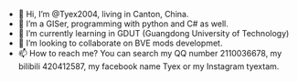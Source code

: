 - 👋 Hi, I’m @Tyex2004, living in Canton, China.
- 👀 I’m a GISer, programming with python and C# as well.
- 🌱 I’m currently learning in GDUT (Guangdong University of Technology)
- 💞️ I’m looking to collaborate on BVE mods developmet.
- 📫 How to reach me? You can search my QQ number 2110036678, my bilibili 420412587, my facebook name Tyex or my Instagram tyextam.

<!---
Tyex2004/Tyex2004 is a ✨ special ✨ repository because its `README.md` (this file) appears on your GitHub profile.
You can click the Preview link to take a look at your changes.
--->
